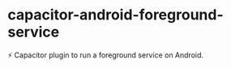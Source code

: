 # capacitor-android-foreground-service
⚡️ Capacitor plugin to run a foreground service on Android. 
